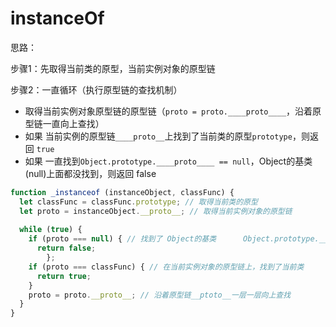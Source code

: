 # instanceOf

思路：

步骤1：先取得当前类的原型，当前实例对象的原型链

步骤2：一直循环（执行原型链的查找机制）

- 取得当前实例对象原型链的原型链（`proto = proto.____proto____`，沿着原型链一直向上查找）
- 如果 当前实例的原型链`____proto__`上找到了当前类的原型`prototype`，则返回 `true`
- 如果 一直找到`Object.prototype.____proto____ == null`，Object的基类(null)上面都没找到，则返回 false

```javascript
function _instanceof (instanceObject, classFunc) {
  let classFunc = classFunc.prototype; // 取得当前类的原型
  let proto = instanceObject.__proto__; // 取得当前实例对象的原型链
  
  while (true) {
    if (proto === null) { // 找到了 Object的基类 		Object.prototype.__proto__
      return false;
        };
    if (proto === classFunc) { // 在当前实例对象的原型链上，找到了当前类
      return true;
    }
    proto = proto.__proto__; // 沿着原型链__ptoto__一层一层向上查找
  }
}
```

